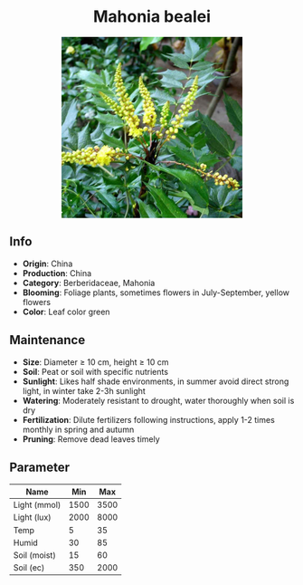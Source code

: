 <h1 align='center'>Mahonia bealei</h1>
<p align="center">
    <img 
        align='center'
        width='320'
        src="../images/mahonia bealei.png" 
        alt='Mahonia bealei' />
</p>

## Info

 - **Origin**: China
 - **Production**: China
 - **Category**: Berberidaceae, Mahonia
 - **Blooming**: Foliage plants, sometimes flowers in July-September, yellow flowers
 - **Color**: Leaf color green

## Maintenance

 - **Size**: Diameter ≥ 10 cm, height ≥ 10 cm
 - **Soil**: Peat or soil with specific nutrients
 - **Sunlight**: Likes half shade environments, in summer avoid direct strong light, in winter take 2-3h sunlight
 - **Watering**: Moderately resistant to drought, water thoroughly when soil is dry
 - **Fertilization**: Dilute fertilizers following instructions, apply 1-2 times monthly in spring and autumn
 - **Pruning**: Remove dead leaves timely

## Parameter

| Name         | Min  | Max   |
|--------------|------|-------|
| Light (mmol) | 1500 | 3500  |
| Light (lux)  | 2000 | 8000 |
| Temp         | 5    | 35    |
| Humid        | 30   | 85    |
| Soil (moist) | 15   | 60    |
| Soil (ec)    | 350  | 2000  |